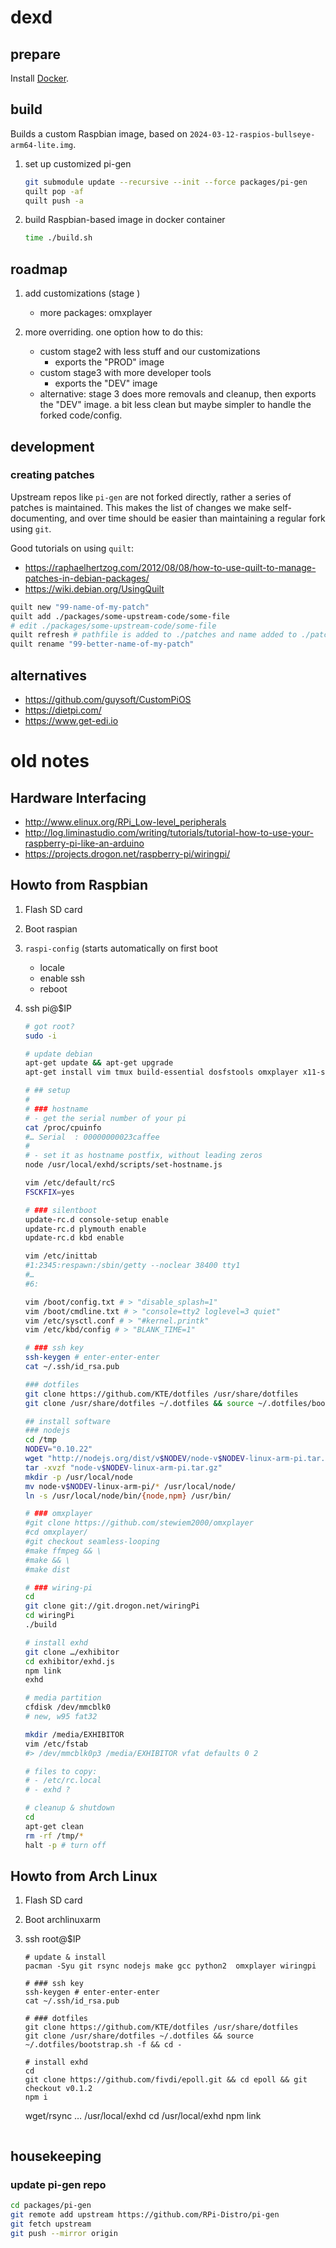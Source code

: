 # dexd

## prepare

Install [Docker](https://www.docker.com).

## build

Builds a custom Raspbian image, based on `2024-03-12-raspios-bullseye-arm64-lite.img`.

1. set up customized pi-gen

   ```sh
   git submodule update --recursive --init --force packages/pi-gen
   quilt pop -af
   quilt push -a
   ```

1. build Raspbian-based image in docker container

   ```sh
   time ./build.sh
   ```

## roadmap

1. add customizations (stage )

   - more packages: omxplayer

2. more overriding. one option how to do this:
   - custom stage2 with less stuff and our customizations
     - exports the "PROD" image
   - custom stage3 with more developer tools
     - exports the "DEV" image
   - alternative: stage 3 does more removals and cleanup, then exports the "DEV" image. a bit less clean but maybe simpler to handle the forked code/config.

## development

### creating patches

Upstream repos like `pi-gen` are not forked directly,
rather a series of patches is maintained.
This makes the list of changes we make self-documenting,
and over time should be easier than maintaining a regular fork using `git`.

Good tutorials on using `quilt`:

- <https://raphaelhertzog.com/2012/08/08/how-to-use-quilt-to-manage-patches-in-debian-packages/>
- <https://wiki.debian.org/UsingQuilt>

```sh
quilt new "99-name-of-my-patch"
quilt add ./packages/some-upstream-code/some-file
# edit ./packages/some-upstream-code/some-file
quilt refresh # pathfile is added to ./patches and name added to ./patches/series 
quilt rename "99-better-name-of-my-patch"
```

## alternatives

* <https://github.com/guysoft/CustomPiOS>
* <https://dietpi.com/>
* <https://www.get-edi.io>

# old notes

## Hardware Interfacing

- <http://www.elinux.org/RPi_Low-level_peripherals>
- <http://log.liminastudio.com/writing/tutorials/tutorial-how-to-use-your-raspberry-pi-like-an-arduino>
- <https://projects.drogon.net/raspberry-pi/wiringpi/>

## Howto from Raspbian

1. Flash SD card
2. Boot raspian
3. `raspi-config` (starts automatically on first boot
    - locale
    - enable ssh
    - reboot
4. ssh pi@\$IP

    ```sh
    # got root?
    sudo -i

    # update debian
    apt-get update && apt-get upgrade
    apt-get install vim tmux build-essential dosfstools omxplayer x11-server-utils

    # ## setup
    #
    # ### hostname
    # - get the serial number of your pi
    cat /proc/cpuinfo
    #… Serial  : 00000000023caffee
    #
    # - set it as hostname postfix, without leading zeros
    node /usr/local/exhd/scripts/set-hostname.js

    vim /etc/default/rcS
    FSCKFIX=yes

    # ### silentboot
    update-rc.d console-setup enable
    update-rc.d plymouth enable
    update-rc.d kbd enable

    vim /etc/inittab
    #1:2345:respawn:/sbin/getty --noclear 38400 tty1
    #…
    #6:

    vim /boot/config.txt # > "disable_splash=1"
    vim /boot/cmdline.txt # > "console=tty2 loglevel=3 quiet"
    vim /etc/sysctl.conf # > "#kernel.printk"
    vim /etc/kbd/config # > "BLANK_TIME=1"

    # ### ssh key
    ssh-keygen # enter-enter-enter
    cat ~/.ssh/id_rsa.pub

    ### dotfiles
    git clone https://github.com/KTE/dotfiles /usr/share/dotfiles
    git clone /usr/share/dotfiles ~/.dotfiles && source ~/.dotfiles/bootstrap.sh -f && cd -

    ## install software
    ### nodejs
    cd /tmp
    NODEV="0.10.22"
    wget "http://nodejs.org/dist/v$NODEV/node-v$NODEV-linux-arm-pi.tar.gz"
    tar -xvzf "node-v$NODEV-linux-arm-pi.tar.gz"
    mkdir -p /usr/local/node
    mv node-v$NODEV-linux-arm-pi/* /usr/local/node/
    ln -s /usr/local/node/bin/{node,npm} /usr/bin/

    # ### omxplayer
    #git clone https://github.com/stewiem2000/omxplayer
    #cd omxplayer/
    #git checkout seamless-looping
    #make ffmpeg && \
    #make && \
    #make dist

    # ### wiring-pi
    cd
    git clone git://git.drogon.net/wiringPi
    cd wiringPi
    ./build

    # install exhd
    git clone …/exhibitor
    cd exhibitor/exhd.js
    npm link
    exhd

    # media partition
    cfdisk /dev/mmcblk0
    # new, w95 fat32

    mkdir /media/EXHIBITOR
    vim /etc/fstab
    #> /dev/mmcblk0p3 /media/EXHIBITOR vfat defaults 0 2

    # files to copy:
    # - /etc/rc.local
    # - exhd ?

    # cleanup & shutdown
    cd
    apt-get clean
    rm -rf /tmp/*
    halt -p # turn off
    ```

## Howto from Arch Linux

1. Flash SD card
2. Boot archlinuxarm
3. ssh root@\$IP

    ```shell
    # update & install
    pacman -Syu git rsync nodejs make gcc python2  omxplayer wiringpi

    # ### ssh key
    ssh-keygen # enter-enter-enter
    cat ~/.ssh/id_rsa.pub

    # ### dotfiles
    git clone https://github.com/KTE/dotfiles /usr/share/dotfiles
    git clone /usr/share/dotfiles ~/.dotfiles && source ~/.dotfiles/bootstrap.sh -f && cd -

    # install exhd
    cd
    git clone https://github.com/fivdi/epoll.git && cd epoll && git checkout v0.1.2
    npm i
    ```

    wget/rsync … /usr/local/exhd
    cd /usr/local/exhd
    npm link
    ```

## housekeeping

### update pi-gen repo

```sh
cd packages/pi-gen
git remote add upstream https://github.com/RPi-Distro/pi-gen
git fetch upstream
git push --mirror origin
```
